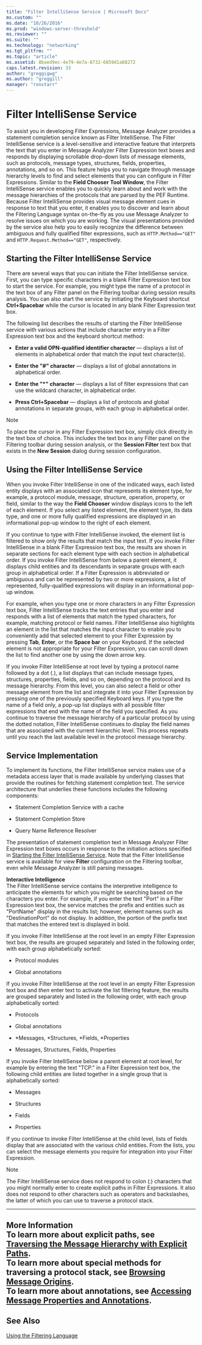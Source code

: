 ```yaml
---
title: "Filter IntelliSense Service | Microsoft Docs"
ms.custom: ""
ms.date: "10/26/2016"
ms.prod: "windows-server-threshold"
ms.reviewer: ""
ms.suite: ""
ms.technology: "networking"
ms.tgt_pltfrm: ""
ms.topic: "article"
ms.assetid: 8baed9ec-4e79-4e7a-8732-6859d1a88272
caps.latest.revision: 33
author: "greggigwg"
ms.author: "greggill"
manager: "ronstarr"
---
```

# Filter IntelliSense Service
<a name="BKMK_FilterIntellisense"></a> To assist you in developing Filter Expressions, Message Analyzer provides a statement completion service known as Filter IntelliSense. The Filter IntelliSense service is a level-sensitive and interactive feature that interprets the text that you enter in Message Analyzer Filter Expression text boxes and responds by displaying scrollable drop-down lists of message elements, such as protocols, message types, structures, fields, properties, annotations, and so on. This feature helps you to navigate through message hierarchy levels to find and select elements that you can configure in Filter Expressions. Similar to the **Field Chooser** **Tool Window**, the Filter IntelliSense service enables you to quickly learn about and work with the message hierarchies of the protocols that are parsed by the PEF Runtime. Because Filter IntelliSense provides visual message element cues in response to text that you enter, it enables you to discover and learn about the Filtering Language syntax on-the-fly as you use Message Analyzer to resolve issues on which you are working. The visual presentations provided by the service also help you to easily recognize the difference between ambiguous and fully qualified filter expressions, such as `HTTP.Method=="GET"` and `HTTP.Request.Method=="GET"`, respectively.  
  
<a name="BKMK_StartIntellisenseService"></a>   
## Starting the Filter IntelliSense Service  
 There are several ways that you can initiate the Filter IntelliSense service. First, you can type specific characters in a blank Filter Expression text box to start the service. For example, you might type the name of a protocol in the text box of any Filter panel on the Filtering toolbar during session results analysis. You can also start the service by initiating the Keyboard shortcut **Ctrl+Spacebar** while the cursor is located in any blank Filter Expression text box.  
  
 The following list describes the results of starting the Filter IntelliSense service with various actions that include character entry in a Filter Expression text box and the keyboard shortcut method:  
  
-   **Enter a valid OPN-qualified identifier character** — displays a list of elements in alphabetical order that match the input text character(s).  
  
-   **Enter the "#" character** — displays a list of global annotations in alphabetical order.  
  
-   **Enter the "\*" character** — displays a list of filter expressions that can use the wildcard character, in alphabetical order.  
  
-   **Press Ctrl+Spacebar** — displays a list of protocols and global annotations in separate groups, with each group in alphabetical order.  
  
> [!NOTE]
>  To place the cursor in any Filter Expression text box, simply click directly in the text box of choice. This includes the text box in any Filter panel on the Filtering toolbar during session analysis, or the **Session Filter** text box that exists in the **New Session** dialog during session configuration.  
  
## Using the Filter IntelliSense Service  
 When you invoke Filter IntelliSense in one of the indicated ways, each listed entity displays with an associated icon that represents its element type, for example, a protocol module, message, structure, operation, property, or field, similar to the way the **Field Chooser** window displays icons to the left of each element. If you select any listed element, the element type, its data type, and one or more fully qualified expressions are displayed in an informational pop-up window to the right of each element.  
  
 If you continue to type with Filter IntelliSense invoked, the element list is filtered to show only the results that match the input text. If you invoke Filter IntelliSense in a blank Filter Expression text box, the results are shown in separate sections for each element type with each section in alphabetical order. If you invoke Filter IntelliSense from below a parent element, it displays child entities and its descendants in separate groups with each group in alphabetical order. If a Filter Expression is abbreviated or ambiguous and can be represented by two or more expressions, a list of represented, fully-qualified expressions will display in an informational pop-up window.  
  
 For example, when you type one or more characters in any Filter Expression text box, Filter IntelliSense tracks the text entries that you enter and responds with a list of elements that match the typed characters, for example, matching protocol or field names. Filter IntelliSense also highlights an element in the list that matches the input character to enable you to conveniently add that selected element to your Filter Expression by pressing **Tab**, **Enter**, or the **Space bar** on your Keyboard. If the selected element is not appropriate for your Filter Expression, you can scroll down the list to find another one by using the down arrow key.  
  
 If you invoke Filter IntelliSense at root level by typing a protocol name followed by a dot (.), a list displays that can include message types, structures, properties, fields, and so on, depending on the protocol and its message hierarchy. From this level, you can also select a field or other message element from the list and integrate it into your Filter Expression by pressing one of the previously specified Keyboard keys. If you type the name of a field only, a pop-up list displays with all possible filter expressions that end with the name of the field you specified. As you continue to traverse the message hierarchy of a particular protocol by using the dotted notation, Filter IntelliSense continues to display the field names that are associated with the current hierarchic level. This process repeats until you reach the last available level in the protocol message hierarchy.  
  
## Service Implementation  
 To implement its functions, the Filter IntelliSense service makes use of a metadata access layer that is made available by underlying classes that provide the routines for fetching statement completion text. The service architecture that underlies these functions includes the following components:  
  
-   Statement Completion Service with a cache  
  
-   Statement Completion Store  
  
-   Query Name Reference Resolver  
  
 The presentation of statement completion text in Message Analyzer Filter Expression text boxes occurs in response to the initiation actions specified in [Starting the Filter IntelliSense Service](filter-intellisense-service.md#BKMK_StartIntellisenseService). Note that the Filter IntelliSense service is available for view **Filter** configuration on the Filtering toolbar, even while Message Analyzer is still parsing messages.  
  
 **Interactive Intelligence**   
The Filter IntelliSense service contains the interpretive intelligence to anticipate the elements for which you might be searching based on the characters you enter. For example, if you enter the text "Port" in a Filter Expression text box, the service matches the prefix and entities such as "PortName" display in the results list; however, element names such as "DestinationPort" do not display. In addition, the portion of the prefix text that matches the entered text is displayed in bold.  
  
 If you invoke Filter IntelliSense at the root level in an empty Filter Expression text box, the results are grouped separately and listed in the following order, with each group alphabetically sorted:  
  
-   Protocol modules  
  
-   Global annotations  
  
 If you invoke Filter IntelliSense at the root level in an empty Filter Expression text box and *then* enter text to activate the list filtering feature, the results are grouped separately and listed in the following order, with each group alphabetically sorted:  
  
-   Protocols  
  
-   Global annotations  
  
-   *Messages, \*Structures, \*Fields, \*Properties  
  
-   Messages, Structures, Fields, Properties  
  
 If you invoke Filter IntelliSense below a parent element at root level, for example by entering the text "TCP." in a Filter Expression text box, the following child entities are listed together in a single group that is alphabetically sorted:  
  
-   Messages  
  
-   Structures  
  
-   Fields  
  
-   Properties  
  
 If you continue to invoke Filter IntelliSense at the child level, lists of fields display that are associated with the various child entities. From the lists, you can select the message elements you require for integration into your Filter Expression.  
  
> [!NOTE]
>  The Filter IntelliSense service does not respond to colon (:) characters that you might normally enter to create explicit paths in Filter Expressions. It also does not respond to other characters such as operators and backslashes, the latter of which you can use to traverse a protocol stack.  
  
---  
  
 **More Information**   
 **To learn more** about explicit paths, see [Traversing the Message Hierarchy with Explicit Paths](using-the-filtering-language.md#BKMK_TraverseMessageHierarchyExpPaths).  
**To learn more** about special methods for traversing a protocol stack, see [Browsing Message Origins](using-the-filtering-language.md#BKMK_BrowseMessageOrigins).  
**To learn more** about annotations, see [Accessing Message Properties and Annotations](using-the-filtering-language.md#BKMK_AccessPropertiesAnnotations).   
---  
  
## See Also  
 [Using the Filtering Language](using-the-filtering-language.md)